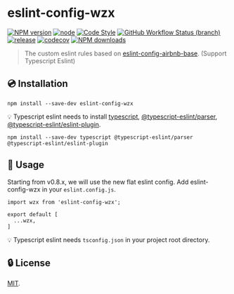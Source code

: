 # eslint-config-wzx

[![NPM version](https://img.shields.io/npm/v/eslint-config-wzx?logo=npm&style=flat-square)](https://www.npmjs.com/package/eslint-config-wzx)
[![node](https://img.shields.io/node/v/eslint-config-wzx?logo=nodedotjs&style=flat-square)](https://nodejs.org)
[![Code Style](https://img.shields.io/badge/code%20style-prettier-ff69b4?logo=prettier&style=flat-square)](https://prettier.io)
[![GitHub Workflow Status (branch)](https://img.shields.io/github/actions/workflow/status/VicSolWang/eslint-config-wzx/test-release.yml?branch=master&logo=github&style=flat-square)](https://github.com/VicSolWang/eslint-config-wzx/actions/workflows/test-release.yml)
[![release](https://img.shields.io/badge/release-semantic--release-e10079?logo=semantic-release&style=flat-square)](https://github.com/semantic-release/semantic-release)
[![codecov](https://img.shields.io/codecov/c/gh/VicSolWang/eslint-config-wzx/master?label=codecov&logo=codecov&style=flat-square)](https://codecov.io/gh/VicSolWang/eslint-config-wzx)
[![NPM downloads](https://img.shields.io/npm/dt/eslint-config-wzx?style=flat-square)](https://www.npmjs.com/package/eslint-config-wzx)

> The custom eslint rules based on [eslint-config-airbnb-base](https://www.npmjs.com/package/eslint-config-airbnb-base). (Support Typescript Eslint)

## :cd: Installation

    npm install --save-dev eslint-config-wzx

:bulb: Typescript eslint needs to install [typescript](https://www.npmjs.com/package/typescript), [@typescript-eslint/parser](https://www.npmjs.com/package/@typescript-eslint/parser), [@typescript-eslint/eslint-plugin](https://www.npmjs.com/package/@typescript-eslint/eslint-plugin).
   
    npm install --save-dev typescript @typescript-eslint/parser @typescript-eslint/eslint-plugin

## :rocket: Usage

Starting from v0.8.x, we will use the new flat eslint config. Add eslint-config-wzx in your `eslint.config.js`.

    import wzx from 'eslint-config-wzx';

    export default [
      ...wzx,
    ]

:bulb: Typescript eslint needs `tsconfig.json` in your project root directory.

## :lock: License

[MIT](LICENSE).
